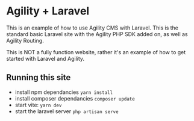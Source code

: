 # Agility + Laravel

This is an example of how to use Agility CMS with Laravel.  This is the standard basic Laravel site with the Agility PHP SDK added on, as well as Agility Routing.

This is NOT a fully function website, rather it's an example of how to get started with Laravel and Agility.

## Running this site
- install npm dependancies `yarn install`
- install composer dependancies `composer update`
- start vite: `yarn dev`
- start the laravel server `php artisan serve`